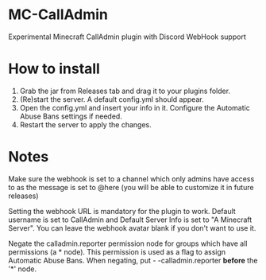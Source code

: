 # MC-CallAdmin
Experimental Minecraft CallAdmin plugin with Discord WebHook support

# How to install
1. Grab the jar from Releases tab and drag it to your plugins folder.
2. (Re)start the server. A default config.yml should appear.
3. Open the config.yml and insert your info in it. Configure the Automatic Abuse Bans settings if needed.
4. Restart the server to apply the changes.

# Notes
Make sure the webhook is set to a channel which only admins have access to as the message is set to @here (you will be able to customize it in future releases)

Setting the webhook URL is mandatory for the plugin to work. Default username is set to CallAdmin and Default Server Info is set to "A Minecraft Server". You can leave the webhook avatar blank if you don't want to use it.

Negate the calladmin.reporter permission node for groups which have all permissions (a * node). This permission is used as a flag to assign Automatic Abuse Bans. When negating, put - -calladmin.reporter **before** the '*' node.
